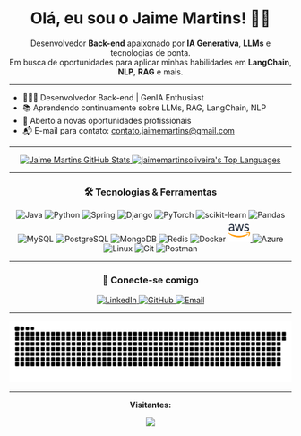 <h1 align="center">Olá, eu sou o Jaime Martins! 👋🏾</h1>
 
<p align="center"> 
  Desenvolvedor <strong>Back-end</strong> apaixonado por <strong>IA Generativa</strong>, <strong>LLMs</strong> e tecnologias de ponta.
  <br>
  Em busca de oportunidades para aplicar minhas habilidades em <strong>LangChain</strong>, <strong>NLP</strong>, <strong>RAG</strong> e mais. 
</p>

---

- 👨🏾‍💻 Desenvolvedor Back-end | GenIA Enthusiast
- 📚 Aprendendo continuamente sobre LLMs, RAG, LangChain, NLP
- 🚀 Aberto a novas oportunidades profissionais
- 📬 E-mail para contato: [contato.jaimemartins@gmail.com](mailto:contato.jaimemartins@gmail.com)


---
<div align="center">
  <a href="https://github.com/JaimeMartinsOliveira">
    
  ![Jaime Martins GitHub Stats](https://github-readme-stats-three-puce-ricardo.vercel.app/api?username=JaimeMartinsOliveira&theme=dracula&count_private=true) 
  ![jaimemartinsoliveira's Top Languages](https://github-readme-stats.vercel.app/api/top-langs/?username=jaimemartinsoliveira&theme=dracula&show_icons=true&hide_border=true&layout=compact)

  </a>
</div>

---

<h3 align="center">🛠️ Tecnologias & Ferramentas</h3>

<p align="center">
  <!-- Linguagens -->
  <img src="https://cdn.jsdelivr.net/gh/devicons/devicon/icons/java/java-original.svg" width="40" height="40" alt="Java"/>
  <img src="https://cdn.jsdelivr.net/gh/devicons/devicon/icons/python/python-original.svg" width="40" height="40" alt="Python"/>

  <!-- Frameworks -->
  <img src="https://cdn.jsdelivr.net/gh/devicons/devicon/icons/spring/spring-original.svg" width="40" height="40" alt="Spring"/>
  <img src="https://cdn.jsdelivr.net/gh/devicons/devicon/icons/django/django-plain.svg" width="40" height="40" alt="Django"/>

  <!-- IA & Ciência de Dados -->
  <img src="https://cdn.jsdelivr.net/gh/devicons/devicon/icons/pytorch/pytorch-original.svg" width="40" height="40" alt="PyTorch"/>
  <img src="https://upload.wikimedia.org/wikipedia/commons/0/05/Scikit_learn_logo_small.svg" width="40" height="40" alt="scikit-learn"/>
  <img src="https://cdn.jsdelivr.net/gh/devicons/devicon/icons/pandas/pandas-original.svg" width="40" height="40" alt="Pandas"/>

  <!-- Bancos de Dados -->
  <img src="https://cdn.jsdelivr.net/gh/devicons/devicon/icons/mysql/mysql-original.svg" width="40" height="40" alt="MySQL"/>
  <img src="https://cdn.jsdelivr.net/gh/devicons/devicon/icons/postgresql/postgresql-original.svg" width="40" height="40" alt="PostgreSQL"/>
  <img src="https://cdn.jsdelivr.net/gh/devicons/devicon/icons/mongodb/mongodb-original.svg" width="40" height="40" alt="MongoDB"/>
  <img src="https://cdn.jsdelivr.net/gh/devicons/devicon/icons/redis/redis-original.svg" width="40" height="40" alt="Redis"/>

  <!-- DevOps -->
  <img src="https://cdn.jsdelivr.net/gh/devicons/devicon/icons/docker/docker-original.svg" width="40" height="40" alt="Docker"/>
   <a href="https://aws.amazon.com" target="_blank" rel="noreferrer">
    <img src="https://raw.githubusercontent.com/devicons/devicon/master/icons/amazonwebservices/amazonwebservices-original-wordmark.svg" alt="aws" width="40" height="40"/>
  </a>
  <img src="https://www.vectorlogo.zone/logos/microsoft_azure/microsoft_azure-icon.svg" width="40" height="40" alt="Azure"/>
  <img src="https://cdn.jsdelivr.net/gh/devicons/devicon/icons/linux/linux-original.svg" width="40" height="40" alt="Linux"/>

  <!-- Ferramentas -->
  <img src="https://cdn.jsdelivr.net/gh/devicons/devicon/icons/git/git-original.svg" width="40" height="40" alt="Git"/>
  <img src="https://www.vectorlogo.zone/logos/getpostman/getpostman-icon.svg" width="40" height="40" alt="Postman"/>
</p>

---

<h3 align="center">📱 Conecte-se comigo</h3>
<p align="center">
  <a href="https://linkedin.com/in/jaime-martins-de-oliveira/" target="_blank">
    <img alt="LinkedIn" src="https://img.shields.io/badge/-LinkedIn-0077B5?style=for-the-badge&logo=linkedin&logoColor=white"/>
  </a>
  <a href="https://github.com/JaimeMartinsOliveira" target="_blank">
    <img alt="GitHub" src="https://img.shields.io/badge/-GitHub-181717?style=for-the-badge&logo=github&logoColor=white"/>
  </a>
  <a href="mailto:contato.jaimemartins@gmail.com" target="_blank">
    <img alt="Email" src="https://img.shields.io/badge/-Gmail-D14836?style=for-the-badge&logo=gmail&logoColor=white"/>
  </a>
</p>

---

<div align="center">
  <img src="https://raw.githubusercontent.com/JaimeMartinsOliveira/JaimeMartinsOliveira/output/snake.svg" alt="Snake animation"/>
</div>

---

<div align="center">
  <p><strong>Visitantes:</strong></p>
  <img src="https://profile-counter.glitch.me/JaimeMartinsOliveira/count.svg"/>
</div>
